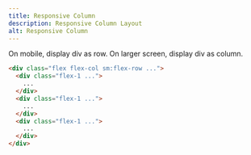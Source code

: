 ```yaml
---
title: Responsive Column
description: Responsive Column Layout
alt: Responsive Column
---
```


<p class="page-desc">On mobile, display div as row. On larger screen, display div as column. </p>

<base-snippet :centered_preview="false" custom_preview_class="h-auto md:h-72">

  <template v-slot:preview>
    <div class="w-full h-full flex flex-col sm:flex-row">
      <div class="flex-1 bg-red-300 p-4">
        <h3 class="text-xl mb-2">Services</h3>
        <p>Lorem Ipsum is simply dummy text of the printing and typesetting industry.</p>
      </div>
      <div class="flex-1 bg-yellow-300 p-4">
        <h3 class="text-xl mb-2">Products</h3>
        <p>Lorem Ipsum is simply dummy text of the printing and typesetting industry.</p>
      </div>
      <div class="flex-1 bg-indigo-300 p-4">
        <h3 class="text-xl mb-2">Products</h3>
        <p>Lorem Ipsum is simply dummy text of the printing and typesetting industry.</p>
      </div>
    </div>
  </template>

```html
<div class="flex flex-col sm:flex-row ...">
  <div class="flex-1 ...">
    ...
  </div>
  <div class="flex-1 ...">
    ...
  </div>
  <div class="flex-1 ...">
    ...
  </div>
</div>
```

  <template v-slot:source>
    <a class="btn btn-primary btn-lg" href="https://play.tailwindcss.com/GIUSF1T9aR">Live Edit</a>
  </template>

</base-snippet>

<related-ui search_key="layout"></related-ui>
